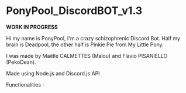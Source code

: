 # PonyPool_DiscordBOT_v1.3
**WORK IN PROGRESS**

Hi my name is PonyPool, I'm a crazy schizophrenic Discord Bot.
Half my brain is Deadpool, the other half is Pinkie Pie from My Little Pony.



I was made by Maëlle CALMETTES (Malou) and Flavio PISANIELLO (PekoDean).

Made using Node.js and Discord.js API

Functionalities :


